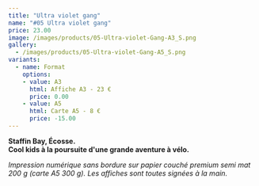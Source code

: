 ```yaml
---
title: "Ultra violet gang"
name: "#05 Ultra violet gang"
price: 23.00
image: /images/products/05-Ultra-violet-Gang-A3_S.png
gallery:
  - /images/products/05-Ultra-violet-Gang-A5_S.png
variants:
  - name: Format
    options:
    - value: A3
      html: Affiche A3 - 23 €
      price: 0.00
    - value: A5
      html: Carte A5 - 8 €
      price: -15.00
---
```

__Staffin Bay, Écosse.  
Cool kids à la poursuite d'une grande aventure à vélo.__

_Impression numérique sans bordure sur papier couché premium semi mat 200 g (carte A5 300 g). Les affiches sont toutes signées à la main._

